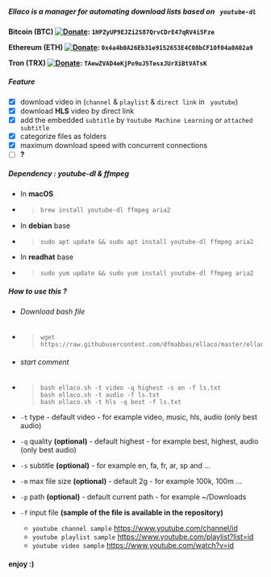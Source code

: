 ##### Ellaco is a manager for automating download lists based on ` youtube-dl`

**Bitcoin (BTC) [![Donate](https://img.shields.io/badge/Donate-green)](https://idpay.ir/oky2abbas): `1HPZyUP9EJZi2S87QrvCDrE47qRV4i5Fze`**

**Ethereum (ETH) [![Donate](https://img.shields.io/badge/Donate-green)](https://idpay.ir/oky2abbas): `0x4a4b0A26Eb31e9152653E4C08bCF10f04a0A02a9`**

**Tron (TRX) [![Donate](https://img.shields.io/badge/Donate-green)](https://idpay.ir/oky2abbas): `TAewZVAD4eKjPo9uJ5TesxJUrXiBtVATsK`**



##### Feature

- [x] download video in (`channel` & `playlist` & `direct link` in ` youtube`)
- [x] download **HLS** video by direct link
- [x] add the embedded `subtitle` by `Youtube Machine Learning` or `attached subtitle`
- [x] categorize files as folders
- [x] maximum download speed with concurrent connections
- [ ] **?**

##### Dependency : youtube-dl & ffmpeg
- In **macOS**
- > ```bash
  > brew install youtube-dl ffmpeg aria2
  > ```
- In **debian** base
- > ```shell
  > sudo apt update && sudo apt install youtube-dl ffmpeg aria2
  > ```
- In **readhat** base
- > ```shell
  > sudo yum update && sudo yum install youtube-dl ffmpeg aria2
  > ```

##### How to use this ?
- ###### Download bash file 
- >```shell
  >wget https://raw.githubusercontent.com/dfmabbas/ellaco/master/ellaco.sh
  >```
- ###### start comment  
- > ```shell
  > bash ellaco.sh -t video -q highest -s en -f ls.txt
  > bash ellaco.sh -t audio -f ls.txt
  > bash ellaco.sh -t hls -q best -f ls.txt
  > ```
- `-t` type - default video - for example video, music, hls, audio (only best audio)
- `-q` quality **(optional)** - default highest - for example best, highest, audio (only best audio)
- `-s` subtitle **(optional)** - for example en, fa, fr, ar, sp and ...
- `-m` max file size **(optional)** - default 2g - for example 100k, 100m ...
- `-p` path **(optional)** - default current path - for example ~/Downloads
- `-f` input file **(sample of the file is available in the repository)**

  -  `youtube channel sample` https://www.youtube.com/channel/id
  -  `youtube playlist sample` https://www.youtube.com/playlist?list=id
  -  `youtube video sample` https://www.youtube.com/watch?v=id

#### enjoy :)